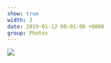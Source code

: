 ```yaml
---
show: true
width: 3
date: 2019-01-12 00:01:00 +0800
group: Photos
---
```

<div>
    <img data-src="{{ site.data.profile.portrait_url | relative_url }}" class="lazy w-100 rounded-xl" src="{{ '/assets/images/empty_300x200.png' | relative_url }}">
</div>

